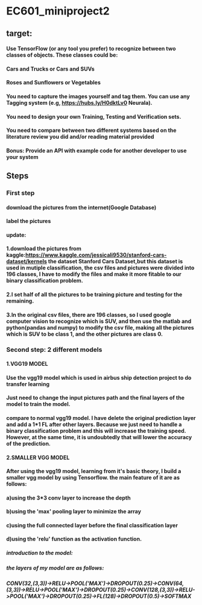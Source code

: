 # EC601_miniproject2

## target:
#### Use TensorFlow (or any tool you prefer) to recognize between two classes of objects.  These classes could be:
#### Cars and Trucks or Cars and SUVs
#### Roses and Sunflowers or Vegetables
#### You need to capture the images yourself and tag them.  You can use any Tagging system (e.g, https://hubs.ly/H0dktLv0 Neurala).
#### You need to design your own Training, Testing and Verification sets.
#### You need to compare between two different systems based on the literature review you did and/or reading material provided
#### Bonus:  Provide an API with example code for another developer to use your system


## Steps
### First step
#### download the pictures from the internet(Google Database)
#### label the pictures
#### update:
#### 1.download the pictures from kaggle:https://www.kaggle.com/jessicali9530/stanford-cars-dataset/kernels  the dataset Stanford Cars Dataset,but this dataset is used in mutiple classification, the csv files and pictures were divided into 196 classes, I have to modify the files and make it more fitable to our binary classification problem. 
#### 2.I set half of all the pictures to be training picture and testing for the remaining.
#### 3.In the original csv files, there are 196 classes, so I used google computer vision to recognize which is SUV, and then use the matlab and python(pandas and numpy) to modify the csv file, making all the pictures which is SUV to be class 1, and the other pictures are class 0. 

### Second step: 2 different models

#### 1.VGG19 MODEL
#### Use the vgg19 model which is used in airbus ship detection project to do transfer learning 
#### Just need to change the input pictures path and the final layers of the model to train the model.
#### compare to normal vgg19 model. I have delete the original prediction layer and add a 1*1 FL after other layers. Because we just need to handle a binary classification problem and this will increase the training speed. However, at the same time, it is undoubtedly that will lower the accuracy of the prediction.

#### 2.SMALLER VGG MODEL
#### After using the vgg19 model, learning from it's basic theory, I build a smaller vgg model by using Tensorflow. the main feature of it are as follows:
#### a)using the 3*3 conv layer to increase the depth
#### b)using the 'max' pooling layer to minimize the array
#### c)using the full connected layer before the final classification layer
#### d)using the 'relu' function as the activation function.

##### introduction to the model:
##### the layers of my model are as follows:
##### CONV(32,(3,3))->RELU->POOL('MAX')->DROPOUT(0.25)->CONV(64,(3,3))->RELU->POOL('MAX')->DROPOUT(0.25)->CONV(128,(3,3))->RELU->POOL('MAX')->DROPOUT(0.25)->FL(128)->DROPOUT(0.5)->SOFTMAX
##### 


